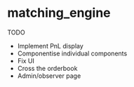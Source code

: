 # matching_engine

TODO
* Implement PnL display
* Componentise individual components
* Fix UI
* Cross the orderbook
* Admin/observer page

